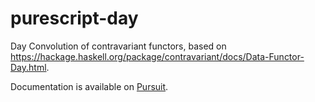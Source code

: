 # purescript-day

Day Convolution of contravariant functors, based on 
<https://hackage.haskell.org/package/contravariant/docs/Data-Functor-Day.html>.

Documentation is available on [Pursuit](https://pursuit.purescript.org/packages/purescript-day).
